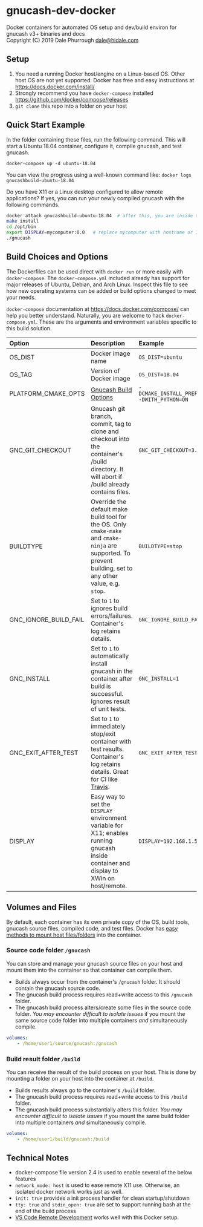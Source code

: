 # gnucash-dev-docker

Docker containers for automated OS setup and dev/build environ for gnucash v3+ binaries and docs  
Copyright (C) 2019 Dale Phurrough <dale@hidale.com>

## Setup

1. You need a running Docker host/engine on a Linux-based OS.
   Other host OS are not yet supported. Docker has free and easy instructions at
   <https://docs.docker.com/install/>
2. Strongly recommend you have `docker-compose` installed
   <https://github.com/docker/compose/releases>
3. `git clone` this repo into a folder on your host

## Quick Start Example

In the folder containing these files, run the following command. This will start
a Ubuntu 18.04 container, configure it, compile gnucash, and test gnucash.

```
docker-compose up -d ubuntu-18.04
```

You can view the progress using a well-known command like:
`docker logs gnucashbuild-ubuntu-18.04`

Do you have X11 or a Linux desktop configured to allow remote applications?
If yes, you can run your newly compiled gnucash with the following commands.

```bash
docker attach gnucashbuild-ubuntu-18.04  # after this, you are inside the container
make install
cd /opt/bin
export DISPLAY=mycomputer:0.0   # replace mycomputer with hostname or IP address
./gnucash
```

## Build Choices and Options

The Dockerfiles can be used direct with `docker run` or more easily with
`docker-compose`. The `docker-compose.yml` included already has support for major
releases of Ubuntu, Debian, and Arch Linux. Inspect this file to see how new
operating systems can be added or build options changed to meet your needs.

`docker-compose` documentation at <https://docs.docker.com/compose/> can help you
better understand. Naturally, you are welcome to hack `docker-compose.yml`. These
are the arguments and environment variables specific to this build solution.

| Option | Description | Example |
| :---   | :---        | :---    |
| OS_DIST | Docker image name | `OS_DIST=ubuntu` |
| OS_TAG | Version of Docker image | `OS_DIST=18.04` |
| PLATFORM_CMAKE_OPTS | [Gnucash Build Options](https://code.gnucash.org/wiki/Gnucash_Build_Options) | `-DCMAKE_INSTALL_PREFIX=/opt -DWITH_PYTHON=ON` |
| GNC_GIT_CHECKOUT | Gnucash git branch, commit, tag to clone and checkout into the container's /build directory. It will abort if /build already contains files. | `GNC_GIT_CHECKOUT=3.5` |
| BUILDTYPE | Override the default make build tool for the OS. Only `cmake-make` and `cmake-ninja` are supported. To prevent building, set to any other value, e.g. `stop`. | `BUILDTYPE=stop` |
| GNC_IGNORE_BUILD_FAIL | Set to `1` to ignores build errors/failures. Container's log retains details. | `GNC_IGNORE_BUILD_FAIL=1` |
| GNC_INSTALL | Set to `1` to automatically install gnucash in the container after build is successful. Ignores result of unit tests. | `GNC_INSTALL=1` |
| GNC_EXIT_AFTER_TEST | Set to `1` to immediately stop/exit container with test results. Container's log retains details. Great for CI like [Travis](https://travis-ci.org/). | `GNC_EXIT_AFTER_TEST=1` |
| DISPLAY | Easy way to set the `DISPLAY` environment variable for X11; enables running gnucash inside container and display to XWin on host/remote. | `DISPLAY=192.168.1.5:0.0` |

## Volumes and Files

By default, each container has its own private copy of the OS, build tools,
gnucash source files, compiled code, and test files. Docker has
[easy methods to mount host files/folders](https://docs.docker.com/compose/compose-file/compose-file-v2/#volumes)
into the container.

### Source code folder `/gnucash`

You can store and manage your gnucash source files on your host and mount them into
the container so that container can compile them.

* Builds always occur from the container's `/gnucash` folder. It should contain
  the gnucash source code.
* The gnucash build process requires read+write access to this `/gnucash` folder.
* The gnucash build process alters/create some files in the source code folder.
  *You may encounter difficult to isolate issues* if you mount the same source
  code folder into multiple containers *and* simultaneously compile.

```yaml
volumes:
    - /home/user1/source/gnucash:/gnucash
```

### Build result folder `/build`

You can receive the result of the build process on your host. This is done by
mounting a folder on your host into the container at `/build`.

* Builds results always go to the container's `/build` folder.
* The gnucash build process requires read+write access to this `/build` folder.
* The gnucash build process substantially alters this folder.
  *You may encounter difficult to isolate issues* if you mount the same
  build folder into multiple containers *and* simultaneously compile.

```yaml
volumes:
    - /home/user1/build/gnucash:/build
```

## Technical Notes

* docker-compose file version 2.4 is used to enable several of the below features
* `network_mode: host` is used to ease remote X11 use. Otherwise, an isolated
  docker network works just as well.
* `init: true` provides a init process handler for clean startup/shutdown
* `tty: true` and `stdin_open: true` are set to support running bash at the
  end of the build process
* [VS Code Remote Development](https://code.visualstudio.com/docs/remote/remote-overview)
  works well with this Docker setup.
